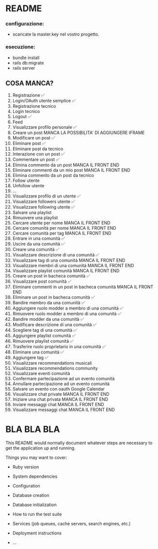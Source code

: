 # README

### configurazione:

* scaricate la master.key nel vostro progetto.

### esecuzione:

* bundle install
* rails db:migrate 
* rails server

## COSA MANCA?
1. Registrazione ✅
2. Login/OAuth utente semplice ✅ 
3. Registrazione tecnico
4. Login tecnico
5. Logout ✅
6. Feed 
7. Visualizzare profilo personale ✅
8. Creare un post MANCA LA POSSIBILITA' DI AGGIUNGERE IFRAME
9. Modificare un post ✅
10. Eliminare post ✅
11. Eliminare post da tecnico
12. Interazione con un post ✅
13. Commentare un post ✅
14. Elimina commento da un post MANCA IL FRONT END
15. Eliminare commenti da un mio post MANCA IL FRONT END
16. Elimina commento da un post da tecnico 
17. Follow utente
18. Unfollow utente
19. ...
20. Visualizzare profilo di un utente ✅
21. Visualizzare followers utente ✅
22. Visualizzare following utente ✅
23. Salvare una playlist
24. Rimuovere una playlist
25. Cercare utente per nome MANCA IL FRONT END
26. Cercare comunità per nome MANCA IL FRONT END
27. Cercare comunità per tag MANCA IL FRONT END
28. Entrare in una comunità ✅
29. Uscire da una comunità ✅
30. Creare una comunità ✅
31. Visualizzare descrizione di una comunità ✅
32. Visualizzare tag di una comunità MANCA IL FRONT END
33. Visualizzare membri di una comunità MANCA IL FRONT END
34. Visualizzare playlist comunità MANCA IL FRONT END
35. Creare un post in bacheca comunità ✅
36. Visualizzare post comunità ✅
37. Eliminare commenti in un post in bacheca comunità MANCA IL FRONT END
38. Eliminare un post in bacheca comunità ✅
39. Bandire membro da una comunità ✅
40. Aggiungere ruolo modder a membro di una comunità ✅
41. Rimuovere ruolo modder a membro di una comunità ✅
42. Bandire modder da una comunità ✅
43. Modificare descrizione di una comunità ✅
44. Scegliere tag di una comunità ✅
45. Aggiungere playlist comunità ✅
46. Rimuovere playlist comunità ✅
47. Trasferire ruolo proprietario in una comunità ✅
48. Eliminare una comunità ✅
49. Aggiungere tag ✅
50. Visualizzare recommendations musicali
51. Visualizzare recommendations community
52. Visualizzare eventi comunità
53. Confermare partecipazione ad un evento comunità
54. Annullare partecipazione ad un evento comunità
55. Salvare un evento con oauth Google Calendar
56. Visualizzare chat private MANCA IL FRONT END
57. Iniziare una chat privata MANCA IL FRONT END
58. Inviare messaggi chat MANCA IL FRONT END
59. Visualizzare messaggi chat MANCA IL FRONT END







# BLA BLA BLA
This README would normally document whatever steps are necessary to get the
application up and running.

Things you may want to cover:

* Ruby version

* System dependencies

* Configuration

* Database creation

* Database initialization

* How to run the test suite

* Services (job queues, cache servers, search engines, etc.)

* Deployment instructions

* ...
